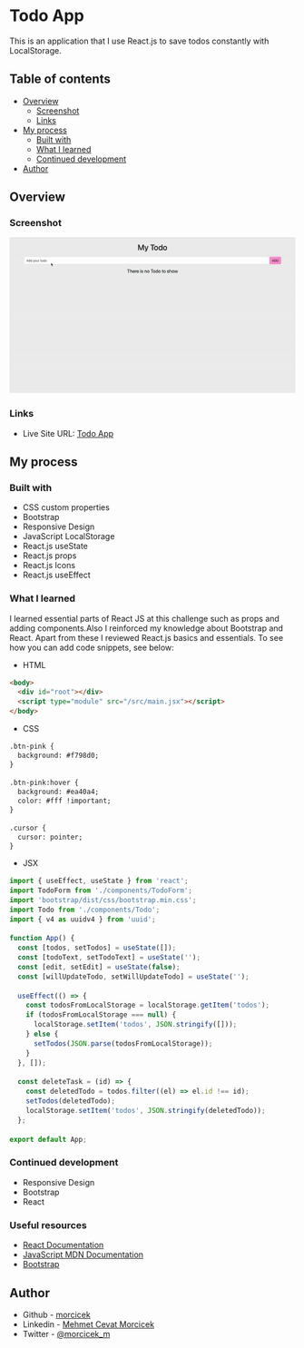 # Todo App

This is an application that I use React.js to save todos constantly with LocalStorage.

## Table of contents

- [Overview](#overview)
  - [Screenshot](#screenshot)
  - [Links](#links)
- [My process](#my-process)
  - [Built with](#built-with)
  - [What I learned](#what-i-learned)
  - [Continued development](#continued-development)
- [Author](#author)

## Overview

### Screenshot

![](./ezgif.com-video-to-gif.gif)

### Links

- Live Site URL: [Todo App](https://react-applicationtodo.netlify.app/)

## My process

### Built with

- CSS custom properties
- Bootstrap
- Responsive Design
- JavaScript LocalStorage
- React.js useState
- React.js props
- React.js Icons
- React.js useEffect

### What I learned

I learned essential parts of React JS at this challenge such as props and adding components.Also I reinforced my knowledge about Bootstrap and React.
Apart from these I reviewed React.js basics and essentials.
To see how you can add code snippets, see below:

- HTML

```html
<body>
  <div id="root"></div>
  <script type="module" src="/src/main.jsx"></script>
</body>
```

- CSS

```
.btn-pink {
  background: #f798d0;
}

.btn-pink:hover {
  background: #ea40a4;
  color: #fff !important;
}

.cursor {
  cursor: pointer;
}

```

- JSX

```jsx
import { useEffect, useState } from 'react';
import TodoForm from './components/TodoForm';
import 'bootstrap/dist/css/bootstrap.min.css';
import Todo from './components/Todo';
import { v4 as uuidv4 } from 'uuid';

function App() {
  const [todos, setTodos] = useState([]);
  const [todoText, setTodoText] = useState('');
  const [edit, setEdit] = useState(false);
  const [willUpdateTodo, setWillUpdateTodo] = useState('');

  useEffect(() => {
    const todosFromLocalStorage = localStorage.getItem('todos');
    if (todosFromLocalStorage === null) {
      localStorage.setItem('todos', JSON.stringify([]));
    } else {
      setTodos(JSON.parse(todosFromLocalStorage));
    }
  }, []);

  const deleteTask = (id) => {
    const deletedTodo = todos.filter((el) => el.id !== id);
    setTodos(deletedTodo);
    localStorage.setItem('todos', JSON.stringify(deletedTodo));
  };

export default App;
```

### Continued development

- Responsive Design
- Bootstrap
- React

### Useful resources

- [React Documentation](https://react.dev/)
- [JavaScript MDN Documentation](https://developer.mozilla.org/en-US/docs/Web/JavaScript)
- [Bootstrap](https://getbootstrap.com/)

## Author

- Github - [morcicek](https://github.com/morcicek)
- Linkedin - [Mehmet Cevat Morcicek](https://linkedin.com/in/mehmet-cevat-morcicek-b50a29178)
- Twitter - [@morcicek_m](https://twitter.com/morcicek_m)
